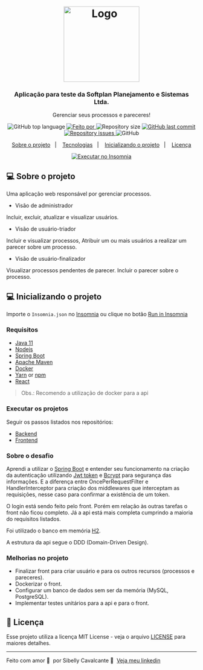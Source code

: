 <h1 align="center">
  <img alt="Logo" src="https://www.softplan.com.br/wp-content/themes/softplan-2019/imagens/logo_versao_positiva.svg" width="200px">
</h1>

<h3 align="center">
  Aplicação para teste da Softplan Planejamento e Sistemas Ltda.
</h3>

<p align="center">Gerenciar seus processos e pareceres!</p>

<p align="center">
  <img alt="GitHub top language" src="https://img.shields.io/github/languages/top/sibelly/softplan-desafio-fullstack-sibelly-cavalcante?color=%23FF9000">

  <a href="https://www.linkedin.com/in/sibelly/" target="_blank" rel="noopener noreferrer">
    <img alt="Feito por" src="https://img.shields.io/badge/made%20by-sibelly%20cavalcante-%23FF9000">
  </a>

  <img alt="Repository size" src="https://img.shields.io/github/repo-size/sibelly/softplan-desafio-fullstack-sibelly-cavalcante?color=%23FF9000">

  <a href="https://github.com/sibelly/softplan-desafio-fullstack-sibelly-cavalcante/commits/master">
    <img alt="GitHub last commit" src="https://img.shields.io/github/last-commit/sibelly/softplan-desafio-fullstack-sibelly-cavalcante?color=%23FF9000">
  </a>

  <a href="https://github.com/sibelly/softplan-desafio-fullstack-sibelly-cavalcante/issues">
    <img alt="Repository issues" src="https://img.shields.io/github/issues/sibelly/softplan-desafio-fullstack-sibelly-cavalcante?color=%23FF9000">
  </a>

  <img alt="GitHub" src="https://img.shields.io/github/license/sibelly/softplan-desafio-fullstack-sibelly-cavalcante?color=%23FF9000">
</p>

<p align="center">
  <a href="#%EF%B8%8F-sobre-o-projeto">Sobre o projeto</a>&nbsp;&nbsp;&nbsp;|&nbsp;&nbsp;&nbsp;
  <a href="#-tecnologias">Tecnologias</a>&nbsp;&nbsp;&nbsp;|&nbsp;&nbsp;&nbsp;
  <a href="#-inicializando-o-projeto">Inicializando o projeto</a>&nbsp;&nbsp;&nbsp;|&nbsp;&nbsp;&nbsp;
  <a href="#-licenca">Licença</a>
</p>

<p id="insomniaButton" 
align="center">
  <a href="https://insomnia.rest/run/?label=ApiGerenciarProcessos%20-%20sibelly&uri=https%3A%2F%2Fraw.githubusercontent.com%2Fsibelly%2Fsoftplan-desafio-fullstack-sibelly-cavalcante%2Fmaster%2FInsomnia.json" target="_blank"><img src="https://insomnia.rest/images/run.svg" alt="Executar no Insomnia"></a>
</p>

## 💻 Sobre o projeto

Uma aplicação web responsável por gerenciar processos.

- Visão de administrador

Incluir, excluir, atualizar e visualizar usuários.

- Visão de usuário-triador

Incluir e visualizar processos,
Atribuir um ou mais usuários a realizar um parecer sobre um processo.

- Visão de usuário-finalizador

Visualizar processos pendentes de parecer.
Incluir o parecer sobre o processo.

## 💻 Inicializando o projeto

Importe o `Insomnia.json` no [Insomnia](https://insomnia.rest/download) ou clique no botão [Run in Insomnia](#insomniaButton)

### Requisitos

- [Java 11](https://www.java.com/pt-BR/)
- [Nodejs](https://nodejs.org/en/)
- [Spring Boot](https://spring.io/projects/spring-boot)
- [Apache Maven](https://maven.apache.org/)
- [Docker](https://www.docker.com/)
- [Yarn](https://classic.yarnpkg.com/) or [npm](https://www.npmjs.com/)
- [React](https://pt-br.reactjs.org/)

> Obs.: Recomendo a utilização de docker para a api

### Executar os projetos
Seguir os passos listados nos repositórios:
- [Backend](https://github.com/sibelly/softplan-desafio-fullstack-sibelly-cavalcante/tree/develop/api-gerenciar-processos)
- [Frontend](https://github.com/sibelly/softplan-desafio-fullstack-sibelly-cavalcante/tree/develop/front-gerenciar-processos)

### Sobre o desafio

Aprendi a utilizar o [Spring Boot](https://spring.io/projects/spring-boot) e entender seu funcionamento na criação da autenticação utilizando [Jwt token](https://jwt.io/) e [Bcrypt](https://www.npmjs.com/package/bcrypt) para segurança das informações. E a diferença entre OncePerRequestFilter e HandlerInterceptor para criação dos middlewares que interceptam as requisições, nesse caso para confirmar a existência de um token.

O login está sendo feito pelo front. Porém em relação às outras tarefas o front não ficou completo.
Já a api está mais completa cumprindo a maioria do requisitos listados.

Foi utilizado o banco em memória [H2](https://www.h2database.com/html/main.html).

A estrutura da api segue o DDD (Domain-Driven Design).

### Melhorias no projeto

- Finalizar front para criar usuário e para os outros recursos (processos e pareceres).
- Dockerizar o front.
- Configurar um banco de dados sem ser da memória (MySQL, PostgreSQL).
- Implementar testes unitários para a api e para o front.

## 📝 Licença

Esse projeto utiliza a licença MIT License - veja o arquivo [LICENSE](LICENSE) para maiores detalhes.

---

Feito com amor 💜 &nbsp;por Sibelly Cavalcante 👋 &nbsp;[Veja meu linkedin](https://www.linkedin.com/in/sibelly-cavalcante/)